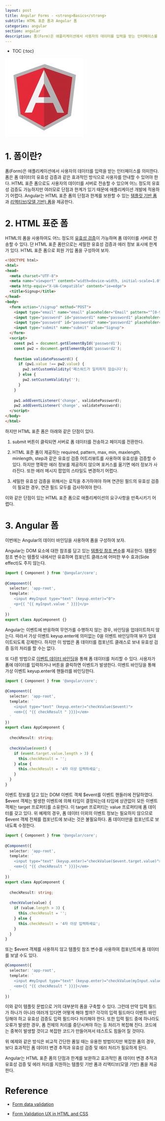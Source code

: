 ```yaml
---
layout: post
title: Angular Forms - <strong>Basics</strong>
subtitle: HTML 표준 폼과 Angular 폼
categories: angular
section: angular
description: 폼(Form)은 애플리케이션에서 사용자의 데이터를 입력을 받는 인터페이스를 의미한다. 폼은 폼 데이터의 유효성 검증과 같은 효과적인 방식으로 사용자를 안내할 수 있어야 한다. HTML 표준 폼으로도 사용자의 데이터를 서버로 전송할 수 있으며 어느 정도의 유효성 검증도 가능하지만 여러모로 단점과 한계가 있기 때문에 애플리케이션 개발에 적용하기 어렵다. Angular는 HTML 표준 폼의 단점과 한계를 보완할 수 있는 템플릿 기반 폼과 리액티브 폼을 제공한다.
---
```


* TOC
{:toc}

![angular Logo](/img/angular-logo.png)

# 1. 폼이란?

폼(Form)은 애플리케이션에서 사용자의 데이터를 입력을 받는 인터페이스를 의미한다. 폼은 폼 데이터의 유효성 검증과 같은 효과적인 방식으로 사용자를 안내할 수 있어야 한다. HTML 표준 폼으로도 사용자의 데이터를 서버로 전송할 수 있으며 어느 정도의 유효성 검증도 가능하지만 여러모로 단점과 한계가 있기 때문에 애플리케이션 개발에 적용하기 어렵다. Angular는 HTML 표준 폼의 단점과 한계를 보완할 수 있는 [템플릿 기반 폼](./angular-form-template-driven-forms)과 [리액티브(모델 기반) 폼](./angular-form-reactive-forms)을 제공한다.

# 2. HTML 표준 폼

HTML의 폼을 사용하여도 어느 정도의 [유효성 검증](https://developer.mozilla.org/en-US/docs/Learn/HTML/Forms/Form_validation)이 가능하며 폼 데이터를 서버로 전송할 수 있다. 단 HTML 표준 폼만으로는 세밀한 유효성 검증과 에러 정보 표시에 한계가 있다. HTML 표준 폼으로 회원 가입 폼을 구성하여 보자.

```html
<!DOCTYPE html>
<html>
<head>
  <meta charset="UTF-8">
  <meta name="viewport" content="width=device-width, initial-scale=1.0">
  <meta http-equiv="X-UA-Compatible" content="ie=edge">
  <title>Signup</title>
</head>
<body>
  <form action="/signup" method="POST">
    <input type="email" name="email" placeholder="Email" pattern="^[0-9a-zA-Z]([-_\.]?[0-9a-zA-Z])*@[0-9a-zA-Z]([-_\.]?[0-9a-zA-Z])*\.[a-zA-Z]{2,3}$" required>
    <input type="password" id="password1" name="password1" placeholder="Password" pattern="^[a-zA-Z0-9]{4,10}$" required>
    <input type="password" id="password2" name="password2" placeholder="Confirm Password" pattern="^[a-zA-Z0-9]{4,10}$" required>
    <input type="submit" name="submit" value="Signup">
  </form>
  <script>
    const pw1 = document.getElementById('password1');
    const pw2 = document.getElementById('password2');

    function validatePassword() {
      if (pw1.value !== pw2.value) {
        pw2.setCustomValidity('패스워드가 일치하지 않습니다');
      } else {
        pw2.setCustomValidity('');
      }
    }

    pw1.addEventListener('change', validatePassword);
    pw2.addEventListener('change', validatePassword);
  </script>
</body>
</html>
```

<div class='result'></div>

하지만 HTML 표준 폼은 아래와 같은 단점이 있다.

1. submit 버튼이 클릭되면 서버로 폼 데이터를 전송하고 페이지를 전환한다.

2. HTML 표준 폼이 제공하는 required, pattern, max, min, maxlength, minlength, step과 같은 유효성 검증 어트리뷰트를 사용하여 유효성을 검증할 수 있다. 하지만 명확한 에러 정보를 제공하지 않으며 포커스를 옮기면 에러 정보가 사라진다. 또한 에러 메시지 팝업의 스타일도 변경하기 어렵다.

3. 세밀한 유효성 검증을 위해서는 로직을 추가하여야 하며 연관된 필드의 유효성 검증이 필요한 경우, 연관 필드 모두를 검사하여야 한다.

이와 같은 단점이 있는 HTML 표준 폼으로 애플리케이션의 요구사항을 만족시키기 어렵다.

# 3. Angular 폼

이번에는 Angular의 데이터 바인딩을 사용하여 폼을 구성하여 보자.

Angular는 DOM 요소에 대한 참조를 담고 있는 [템플릿 참조 변수](./angular-component-template-syntax#3-템플릿-참조-변수template-reference-variable)를 제공한다. 템플릿 참조 변수는 템플릿 내에서만 유효하며 컴포넌트 클래스에 어떠한 부수 효과(Side effect)도 주지 않는다.

```typescript
import { Component } from '@angular/core';

@Component({
  selector: 'app-root',
  template: `
    <input #myInput type="text" (keyup.enter)="0">
    <p>{{ "{{ myInput.value " }}}}</p>
  `
})
export class AppComponent {}
```

Angular는 이벤트에 반응하여 무언가를 수행하지 않는 경우, 바인딩을 업데이트하지 않는다. 따라서 가상 이벤트 keyup.enter에 의미없는 0을 이벤트 바인딩하여 뷰가 업데이트되도록 강제한다. 하지만 이 방법은 폼 데이터를 컴포넌트 클래스로 보내 유효성 검증 등의 처리를 할 수는 없다.

또 다른 방법으로 [이벤트 데이터 바인딩](./angular-component-template-syntax#16-이벤트-바인딩event-binding)을 통해 폼 데이터를 처리할 수 있다. 사용자가 폼에 데이터를 입력하거나 버튼을 클릭하면 이벤트가 발생한다. 이벤트 바인딩을 통해 가상 이벤트 keyup.enter에 핸들러를 바인딩한다.

```typescript
import { Component } from '@angular/core';

@Component({
  selector: 'app-root',
  template: `
    <input type="text" (keyup.enter)="checkValue($event)">
    <em>{{ "{{ checkResult " }}}}</em>
  `
})
export class AppComponent {

  checkResult: string;

  checkValue(event) {
    if (event.target.value.length > 3) {
      this.checkResult = '';
    } else {
      this.checkResult = '4자 이상 입력하세요';
    }
  }
}
```

이벤트 정보를 담고 있는 DOM 이벤트 객체 $event를 이벤트 핸들러에 전달하였다. $event 객체는 발생한 이벤트에 의해 타입이 결정되는데 타입에 상관없이 모든 이벤트 객체는 target 프로퍼티를 소유한다. 이 target 프로퍼티는 value 프로퍼티에 폼 데이터를 갖고 있다. 위 예제의 경우, 폼 데이터 이외의 이벤트 정보는 필요하지 않으므로 $event 객체 전체를 컴포넌트에 보내는 것은 불필요하다. 폼 데이터만을 컴포넌트로 보내도록 수정한다.

```typescript
import { Component } from '@angular/core';

@Component({
  selector: 'app-root',
  template: `
    <input type="text" (keyup.enter)="checkValue($event.target.value)">
    <em>{{ "{{ checkResult " }}}}</em>
  `
})
export class AppComponent {

  checkResult: string;

  checkValue(value) {
    if (value.length > 3) {
      this.checkResult = '';
    } else {
      this.checkResult = '4자 이상 입력하세요';
    }
  }
}
```

또는 $event 객체를 사용하지 않고 템플릿 참조 변수를 사용하여 컴포넌트에 폼 데이터를 보낼 수도 있다.

```typescript
@Component({
  selector: 'app-root',
  template: `
    <input #myInput type="text" (keyup.enter)="checkValue(myInput.value)">
    <em>{{ "{{ checkResult " }}}}</em>
  `
})
```

이와 같이 템플릿 문법으로 거의 대부분의 폼을 구축할 수 있다. 그런데 만약 입력 필드가 하나가 아니라 여러개 있다면 어떻게 해야 할까? 각각의 입력 필드마다 이벤트 바인딩해야 하고 유효성 검증도 입력 필드마다 처리해야 한다. 또한 입력 필드 중에 하나라도 오류가 발생한 경우, 폼 전체의 처리를 중단시켜야 하는 등 처리가 복잡해 진다. 코드에는 중복이 발생할 것이고 복잡한 코드가 만들어져서 테스트도 힘들어 질 것이다.

위 예제와 같은 방식은 비교적 간단한 폼일 때는 유용한 방법이지만 복잡한 폼의 경우, 보다 효과적인 폼 데이터 변경 추적과 유효성 검증 및 에러 처리가 필요하게 된다.

Angular는 HTML 표준 폼의 단점과 한계를 보완하고 효과적인 폼 데이터 변경 추적과 유효성 검증 및 에러 처리를 지원하는 템플릿 기반 폼과 리액티브(모델 기반) 폼을 제공한다.

# Reference

* [Form data validation](https://developer.mozilla.org/en-US/docs/Learn/HTML/Forms/Form_validation)

* [Form Validation UX in HTML and CSS](https://css-tricks.com/form-validation-ux-html-css/)
